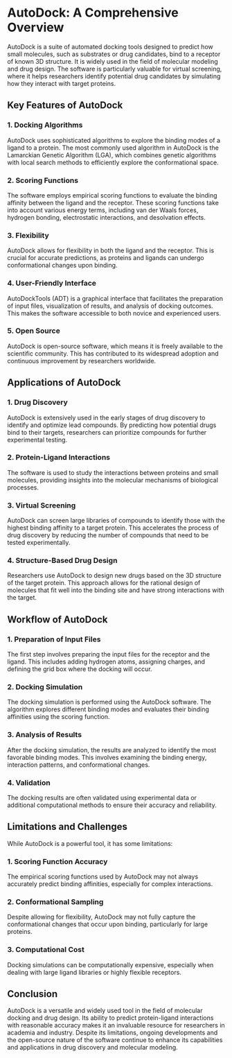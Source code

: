 # AutoDock: A Comprehensive Overview

AutoDock is a suite of automated docking tools designed to predict how small molecules, such as substrates or drug candidates, bind to a receptor of known 3D structure. It is widely used in the field of molecular modeling and drug design. The software is particularly valuable for virtual screening, where it helps researchers identify potential drug candidates by simulating how they interact with target proteins.

## Key Features of AutoDock

### 1. Docking Algorithms
AutoDock uses sophisticated algorithms to explore the binding modes of a ligand to a protein. The most commonly used algorithm in AutoDock is the Lamarckian Genetic Algorithm (LGA), which combines genetic algorithms with local search methods to efficiently explore the conformational space.

### 2. Scoring Functions
The software employs empirical scoring functions to evaluate the binding affinity between the ligand and the receptor. These scoring functions take into account various energy terms, including van der Waals forces, hydrogen bonding, electrostatic interactions, and desolvation effects.

### 3. Flexibility
AutoDock allows for flexibility in both the ligand and the receptor. This is crucial for accurate predictions, as proteins and ligands can undergo conformational changes upon binding.

### 4. User-Friendly Interface
AutoDockTools (ADT) is a graphical interface that facilitates the preparation of input files, visualization of results, and analysis of docking outcomes. This makes the software accessible to both novice and experienced users.

### 5. Open Source
AutoDock is open-source software, which means it is freely available to the scientific community. This has contributed to its widespread adoption and continuous improvement by researchers worldwide.

## Applications of AutoDock

### 1. Drug Discovery
AutoDock is extensively used in the early stages of drug discovery to identify and optimize lead compounds. By predicting how potential drugs bind to their targets, researchers can prioritize compounds for further experimental testing.

### 2. Protein-Ligand Interactions
The software is used to study the interactions between proteins and small molecules, providing insights into the molecular mechanisms of biological processes.

### 3. Virtual Screening
AutoDock can screen large libraries of compounds to identify those with the highest binding affinity to a target protein. This accelerates the process of drug discovery by reducing the number of compounds that need to be tested experimentally.

### 4. Structure-Based Drug Design
Researchers use AutoDock to design new drugs based on the 3D structure of the target protein. This approach allows for the rational design of molecules that fit well into the binding site and have strong interactions with the target.

## Workflow of AutoDock

### 1. Preparation of Input Files
The first step involves preparing the input files for the receptor and the ligand. This includes adding hydrogen atoms, assigning charges, and defining the grid box where the docking will occur.

### 2. Docking Simulation
The docking simulation is performed using the AutoDock software. The algorithm explores different binding modes and evaluates their binding affinities using the scoring function.

### 3. Analysis of Results
After the docking simulation, the results are analyzed to identify the most favorable binding modes. This involves examining the binding energy, interaction patterns, and conformational changes.

### 4. Validation
The docking results are often validated using experimental data or additional computational methods to ensure their accuracy and reliability.

## Limitations and Challenges

While AutoDock is a powerful tool, it has some limitations:

### 1. Scoring Function Accuracy
The empirical scoring functions used by AutoDock may not always accurately predict binding affinities, especially for complex interactions.

### 2. Conformational Sampling
Despite allowing for flexibility, AutoDock may not fully capture the conformational changes that occur upon binding, particularly for large proteins.

### 3. Computational Cost
Docking simulations can be computationally expensive, especially when dealing with large ligand libraries or highly flexible receptors.

## Conclusion

AutoDock is a versatile and widely used tool in the field of molecular docking and drug design. Its ability to predict protein-ligand interactions with reasonable accuracy makes it an invaluable resource for researchers in academia and industry. Despite its limitations, ongoing developments and the open-source nature of the software continue to enhance its capabilities and applications in drug discovery and molecular modeling.
